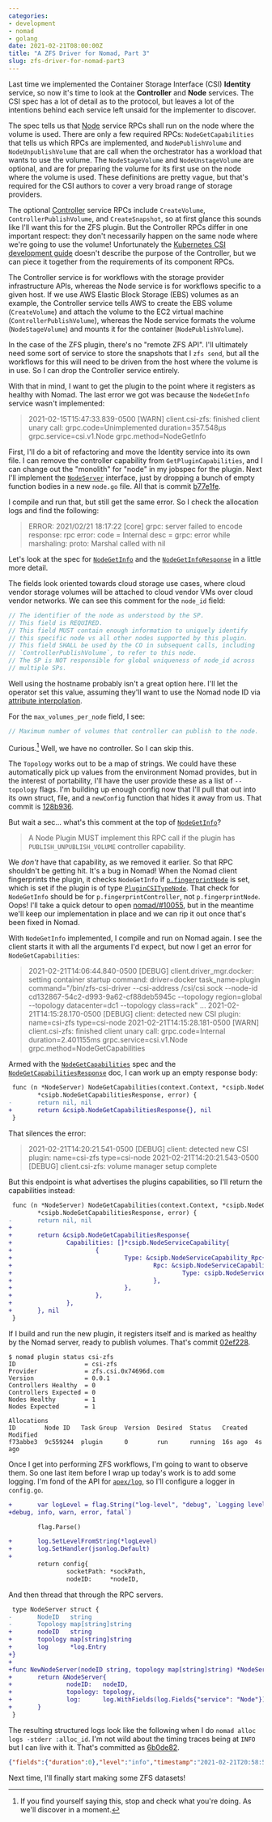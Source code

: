 ```yaml
---
categories:
- development
- nomad
- golang
date: 2021-02-21T08:00:00Z
title: "A ZFS Driver for Nomad, Part 3"
slug: zfs-driver-for-nomad-part3
---
```


Last time we implemented the Container Storage Interface (CSI)
**Identity** service, so now it's time to look at the **Controller** and
**Node** services. The CSI spec has a lot of detail as to the
protocol, but leaves a lot of the intentions behind each service left
unsaid for the implementer to discover.

The spec tells us that
[Node](https://github.com/container-storage-interface/spec/blob/master/spec.md#node-service-rpc)
service RPCs shall run on the node where the volume is used. There are
only a few required RPCs: `NodeGetCapabilities` that tells us which
RPCs are implemented, and `NodePublishVolume` and
`NodeUnpublishVolume` that are call when the orchestrator has a
workload that wants to use the volume. The `NodeStageVolume` and
`NodeUnstageVolume` are optional, and are for preparing the volume for
its first use on the node where the volume is used. These definitions
are pretty vague, but that's required for the CSI authors to cover a
very broad range of storage providers.

The optional
[Controller](https://github.com/container-storage-interface/spec/blob/master/spec.md#controller-service-rpc)
service RPCs include `CreateVolume`, `ControllerPublishVolume`, and
`CreateSnapshot`, so at first glance this sounds like I'll want this
for the ZFS plugin. But the Controller RPCs differ in one important
respect: they don't necessarily happen on the same node where we're
going to use the volume! Unfortunately the [Kubernetes CSI development
guide](https://kubernetes-csi.github.io/docs/developing.html) doesn't
describe the purpose of the Controller, but we can piece it together
from the requirements of its component RPCs.

The Controller service is for workflows with the storage provider
infrastructure APIs, whereas the Node service is for workflows
specific to a given host. If we use AWS Elastic Block Storage (EBS)
volumes as an example, the Controller service tells AWS to create the
EBS volume (`CreateVolume`) and attach the volume to the EC2 virtual
machine (`ControllerPublishVolume`), whereas the Node service formats
the volume (`NodeStageVolume`) and mounts it for the container
(`NodePublishVolume`).

In the case of the ZFS plugin, there's no "remote ZFS API". I'll
ultimately need some sort of service to store the snapshots that I
`zfs send`, but all the workflows for this will need to be driven from
the host where the volume is in use. So I can drop the Controller
service entirely.

With that in mind, I want to get the plugin to the point where it
registers as healthy with Nomad. The last error we got was because
the `NodeGetInfo` service wasn't implemented:

> 2021-02-15T15:47:33.839-0500 [WARN] client.csi-zfs: finished client
> unary call: grpc.code=Unimplemented duration=357.548µs
> grpc.service=csi.v1.Node grpc.method=NodeGetInfo

First, I'll do a bit of refactoring and move the Identity service into
its own file. I can remove the controller capability from
`GetPluginCapabilities`, and I can change out the "monolith" for
"node" in my jobspec for the plugin. Next I'll implement the
[`NodeServer`](https://pkg.go.dev/github.com/container-storage-interface/spec@v1.3.0/lib/go/csi#NodeServer)
interface, just by dropping a bunch of empty function bodies in a new
`node.go` file. All that is commit
[b77e1fe](https://github.com/tgross/zfs-csi-driver/commit/b77e1fe20cb5e58411bcc09a28d87a81815a4aee).

I compile and run that, but still get the same error. So I check the
allocation logs and find the following:

> ERROR: 2021/02/21 18:17:22 [core] grpc: server failed to encode response:  rpc error: code = Internal desc = grpc: error while marshaling: proto: Marshal called with nil

Let's look at the spec for
[`NodeGetInfo`](https://github.com/container-storage-interface/spec/blob/master/spec.md#nodegetinfo)
and the
[`NodeGetInfoResponse`](https://pkg.go.dev/github.com/container-storage-interface/spec@v1.3.0/lib/go/csi#NodeGetInfoResponse)
in a little more detail.

The fields look oriented towards cloud storage use cases, where cloud
vendor storage volumes will be attached to cloud vendor VMs over cloud
vendor networks. We can see this comment for the `node_id` field:

```go
// The identifier of the node as understood by the SP.
// This field is REQUIRED.
// This field MUST contain enough information to uniquely identify
// this specific node vs all other nodes supported by this plugin.
// This field SHALL be used by the CO in subsequent calls, including
// `ControllerPublishVolume`, to refer to this node.
// The SP is NOT responsible for global uniqueness of node_id across
// multiple SPs.
```

Well using the hostname probably isn't a great option here. I'll let
the operator set this value, assuming they'll want to use the Nomad
node ID via [attribute
interpolation](https://www.nomadproject.io/docs/runtime/interpolation).

For the `max_volumes_per_node` field, I see:

```go
// Maximum number of volumes that controller can publish to the node.
```

Curious.[^1] Well, we have no controller. So I can skip this.

The `Topology` works out to be a map of strings. We could have these
automatically pick up values from the environment Nomad provides, but
in the interest of portability, I'll have the user provide these as a
list of `--topology` flags. I'm building up enough config now that
I'll pull that out into its own struct, file, and a `newConfig`
function that hides it away from us. That commit is
[128b936](https://github.com/tgross/zfs-csi-driver/commit/128b9365a53725be346dd84cd28bae79e82fc7ec).

But wait a sec... what's this comment at the top of [`NodeGetInfo`](https://github.com/container-storage-interface/spec/blob/master/spec.md#nodegetinfo)?

> A Node Plugin MUST implement this RPC call if the plugin has
> `PUBLISH_UNPUBLISH_VOLUME` controller capability.

We _don't_ have that capability, as we removed it earlier. So that RPC
shouldn't be getting hit. It's a bug in Nomad! When the Nomad client
fingerprints the plugin, it checks `NodeGetInfo` if
[`p.fingerprintNode`](https://github.com/hashicorp/nomad/blob/v1.0.3/client/pluginmanager/csimanager/fingerprint.go#L110-L111)
is set, which is set if the plugin is of type
[`PluginCSITypeNode`](https://github.com/hashicorp/nomad/blob/v1.0.3/client/pluginmanager/csimanager/instance.go#L58). That
check for `NodeGetInfo` should be for `p.fingerprintController`, not
`p.fingerprintNode`. Oops! I'll take a quick detour to open
[nomad/#10055](https://github.com/hashicorp/nomad/issues/10055), but
in the meantime we'll keep our implementation in place and we can rip
it out once that's been fixed in Nomad.

With `NodeGetInfo` implemented, I compile and run on Nomad again. I
see the client starts it with all the arguments I'd expect, but now I
get an error for `NodeGetCapabilities`:

> 2021-02-21T14:06:44.840-0500 [DEBUG] client.driver_mgr.docker: setting container startup command: driver=docker task_name=plugin command="/bin/zfs-csi-driver --csi-address /csi/csi.sock --node-id cd132867-54c2-d993-9a62-cf88deb5945c --topology region=global --topology datacenter=dc1 --topology class=rack"
> ...
> 2021-02-21T14:15:28.170-0500 [DEBUG] client: detected new CSI plugin: name=csi-zfs type=csi-node
> 2021-02-21T14:15:28.181-0500 [WARN]  client.csi-zfs: finished client unary call: grpc.code=Internal duration=2.401155ms grpc.service=csi.v1.Node grpc.method=NodeGetCapabilities

Armed with the
[`NodeGetCapabilities`](https://github.com/container-storage-interface/spec/blob/master/spec.md#nodegetcapabilities)
spec and the
[`NodeGetCapabilitiesResponse`](https://pkg.go.dev/github.com/container-storage-interface/spec@v1.3.0/lib/go/csi#NodeGetCapabilitiesResponse)
doc, I can work up an empty response body:

```diff
 func (n *NodeServer) NodeGetCapabilities(context.Context, *csipb.NodeGetCapabilitiesRequest) (
        *csipb.NodeGetCapabilitiesResponse, error) {
-       return nil, nil
+       return &csipb.NodeGetCapabilitiesResponse{}, nil
 }
```

That silences the error:

> 2021-02-21T14:20:21.541-0500 [DEBUG] client: detected new CSI plugin: name=csi-zfs type=csi-node
> 2021-02-21T14:20:21.543-0500 [DEBUG] client.csi-zfs: volume manager setup complete


But this endpoint is what advertises the plugins capabilities, so I'll
return the capabilities instead:

```diff
 func (n *NodeServer) NodeGetCapabilities(context.Context, *csipb.NodeGetCapabilitiesRequest) (
        *csipb.NodeGetCapabilitiesResponse, error) {
-       return nil, nil
+
+       return &csipb.NodeGetCapabilitiesResponse{
+               Capabilities: []*csipb.NodeServiceCapability{
+                       {
+                               Type: &csipb.NodeServiceCapability_Rpc{
+                                       Rpc: &csipb.NodeServiceCapability_RPC{
+                                               Type: csipb.NodeServiceCapability_RPC_STAGE_UNSTAGE_VOLUME,
+                                       },
+                               },
+                       },
+               },
+       }, nil
 }
```

If I build and run the new plugin, it registers itself and is marked
as healthy by the Nomad server, ready to publish volumes. That's
commit
[02ef228](https://github.com/tgross/zfs-csi-driver/commit/02ef228886042f3f524d2a8429829b15bd94f53e).


```text
$ nomad plugin status csi-zfs
ID                   = csi-zfs
Provider             = zfs.csi.0x74696d.com
Version              = 0.0.1
Controllers Healthy  = 0
Controllers Expected = 0
Nodes Healthy        = 1
Nodes Expected       = 1

Allocations
ID        Node ID   Task Group  Version  Desired  Status   Created  Modified
f73abbe3  9c559244  plugin      0        run      running  16s ago  4s ago
```

Once I get into performing ZFS workflows, I'm going to want to observe
them. So one last item before I wrap up today's work is to add some
logging. I'm fond of the API for
[`apex/log`](https://pkg.go.dev/github.com/apex/log), so I'll configure a
logger in `config.go`.

```diff
+       var logLevel = flag.String("log-level", "debug", `Logging level. One of:
+debug, info, warn, error, fatal`)

        flag.Parse()

+       log.SetLevelFromString(*logLevel)
+       log.SetHandler(jsonlog.Default)
+
        return config{
                socketPath: *sockPath,
                nodeID:     *nodeID,
```

And then thread that through the RPC servers.


```diff
 type NodeServer struct {
-       NodeID   string
-       Topology map[string]string
+       nodeID   string
+       topology map[string]string
+       log      *log.Entry
+}
+
+func NewNodeServer(nodeID string, topology map[string]string) *NodeServer {
+       return &NodeServer{
+               nodeID:   nodeID,
+               topology: topology,
+               log:      log.WithFields(log.Fields{"service": "Node"}),
+       }
 }
```

The resulting structured logs look like the following when I do `nomad
alloc logs -stderr :alloc_id`. I'm not wild about the timing traces
being at `INFO` but I can live with it. That's committed as
[6b0de82](https://github.com/tgross/zfs-csi-driver/commit/6b0de82c0dde3ded8b310b97b3bb5ca7267fc3b3).

```json
{"fields":{"duration":0},"level":"info","timestamp":"2021-02-21T20:58:58.462860527Z","message":"GetPluginCapabilities"}
```

Next time, I'll finally start making some ZFS datasets!

[^1]: If you find yourself saying this, stop and check what you're
    doing. As we'll discover in a moment.

